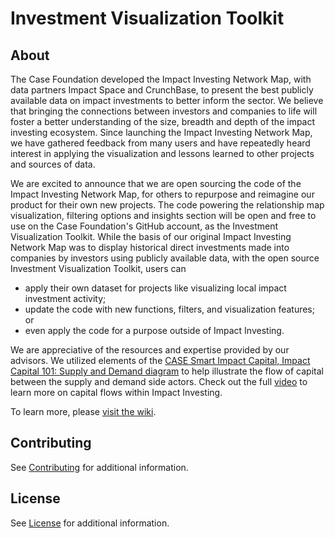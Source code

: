 # Investment Visualization Toolkit

## About

The Case Foundation developed the Impact Investing Network Map, with
data partners Impact Space and CrunchBase, to present the best publicly
available data on impact investments to better inform the sector. We
believe that bringing the connections between investors and companies to
life will foster a better understanding of the size, breadth and depth
of the impact investing ecosystem. Since launching the Impact Investing
Network Map, we have gathered feedback from many users and have
repeatedly heard interest in applying the visualization and lessons
learned to other projects and sources of data.

We are excited to announce that we are open sourcing the code of the
Impact Investing Network Map, for others to repurpose and reimagine our
product for their own new projects. The code powering the relationship
map visualization, filtering options and insights section will be open
and free to use on the Case Foundation's GitHub account, as the
Investment Visualization Toolkit. While the basis of our original Impact
Investing Network Map was to display historical direct investments made
into companies by investors using publicly available data, with the open
source Investment Visualization Toolkit, users can

-   apply their own dataset for projects like visualizing local impact
    investment activity;
-   update the code with new functions, filters, and visualization
    features; or
-   even apply the code for a purpose outside of Impact Investing.

We are appreciative of the resources and expertise provided by our
advisors. We utilized elements of the [CASE Smart Impact Capital, Impact
Capital 101: Supply and Demand
diagram](https://casesmartimpact.com/capital/check-out-smart-impact-capital/) to
help illustrate the flow of capital between the supply and demand side
actors. Check out the
full [video](https://casesmartimpact.com/capital/check-out-smart-impact-capital/) to
learn more on capital flows within Impact Investing.

To learn more, please [visit the wiki](https://github.com/casefoundation/Investment-Visualization-Toolkit/wiki).

## Contributing

See [Contributing](Contributing.md) for additional information.

## License

See [License](License.txt) for additional information.
